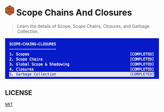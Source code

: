 # ![NS](./nodeschool-logo.png) Scope Chains And Closures

> Learn the details of Scope, Scope Chains, Closures, and Garbage Collection.

![Progress](./progress.png)

## LICENSE
[MIT](https://github.com/ragmha/ns-learnyounode/blob/master/LICENSE)
